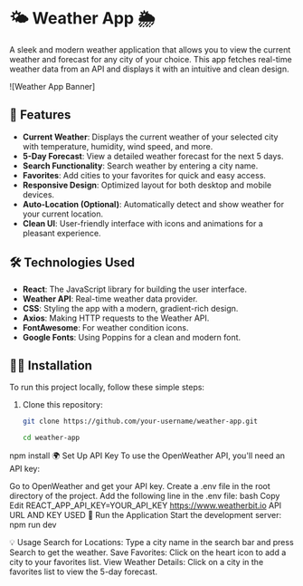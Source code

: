 # 🌤️ Weather App 🌦️

A sleek and modern weather application that allows you to view the current weather and forecast for any city of your choice. This app fetches real-time weather data from an API and displays it with an intuitive and clean design.

![Weather App Banner]

## 🚀 Features

- **Current Weather**: Displays the current weather of your selected city with temperature, humidity, wind speed, and more.
- **5-Day Forecast**: View a detailed weather forecast for the next 5 days.
- **Search Functionality**: Search weather by entering a city name.
- **Favorites**: Add cities to your favorites for quick and easy access.
- **Responsive Design**: Optimized layout for both desktop and mobile devices.
- **Auto-Location (Optional)**: Automatically detect and show weather for your current location.
- **Clean UI**: User-friendly interface with icons and animations for a pleasant experience.

## 🛠️ Technologies Used

- **React**: The JavaScript library for building the user interface.
- **Weather API**: Real-time weather data provider.
- **CSS**: Styling the app with a modern, gradient-rich design.
- **Axios**: Making HTTP requests to the Weather API.
- **FontAwesome**: For weather condition icons.
- **Google Fonts**: Using Poppins for a clean and modern font.
  

## 🏃‍♂️ Installation

To run this project locally, follow these simple steps:

1. Clone this repository:
   ```bash
   git clone https://github.com/your-username/weather-app.git

   cd weather-app
npm install
🌍 Set Up API Key
To use the OpenWeather API, you'll need an API key:

Go to OpenWeather and get your API key.
Create a .env file in the root directory of the project.
Add the following line in the .env file:
bash
Copy
Edit
REACT_APP_API_KEY=YOUR_API_KEY
https://www.weatherbit.io API URL AND KEY USED
🚀 Run the Application
Start the development server:
npm run dev

💡 Usage
Search for Locations: Type a city name in the search bar and press Search to get the weather.
Save Favorites: Click on the heart icon to add a city to your favorites list.
View Weather Details: Click on a city in the favorites list to view the 5-day forecast.



